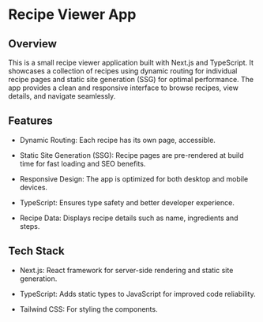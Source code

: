 # Recipe Viewer App
## Overview
This is a small recipe viewer application built with Next.js and TypeScript. It showcases a collection of recipes using dynamic routing for individual recipe pages and static site generation (SSG) for optimal performance. The app provides a clean and responsive interface to browse recipes, view details, and navigate seamlessly.

## Features
- Dynamic Routing: Each recipe has its own page, accessible.


- Static Site Generation (SSG): Recipe pages are pre-rendered at build time for fast loading and SEO benefits.


- Responsive Design: The app is optimized for both desktop and mobile devices.


- TypeScript: Ensures type safety and better developer experience.


- Recipe Data: Displays recipe details such as name, ingredients and steps.

## Tech Stack

- Next.js: React framework for server-side rendering and static site generation.


- TypeScript: Adds static types to JavaScript for improved code reliability.


- Tailwind CSS: For styling the components.

